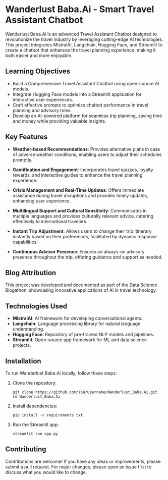 
# Wanderlust Baba.Ai - Smart Travel Assistant Chatbot

Wanderlust Baba.Ai is an advanced Travel Assistant Chatbot designed to revolutionize the travel industry by leveraging cutting-edge AI technologies. This project integrates MistralAI, Langchain, Hugging Face, and Streamlit to create a chatbot that enhances the travel planning experience, making it both easier and more enjoyable.

## Learning Objectives

- Build a Comprehensive Travel Assistant Chatbot using open-source AI models.
- Integrate Hugging Face models into a Streamlit application for interactive user experiences.
- Craft effective prompts to optimize chatbot performance in travel planning and advisory roles.
- Develop an AI-powered platform for seamless trip planning, saving time and money while providing valuable insights.

## Key Features

- **Weather-based Recommendations**: Provides alternative plans in case of adverse weather conditions, enabling users to adjust their schedules promptly.
  
- **Gamification and Engagement**: Incorporates travel quizzes, loyalty rewards, and interactive guides to enhance the travel planning experience.
  
- **Crisis Management and Real-Time Updates**: Offers immediate assistance during travel disruptions and provides timely updates, enhancing user experience.
  
- **Multilingual Support and Cultural Sensitivity**: Communicates in multiple languages and provides culturally relevant advice, catering effectively to international travelers.
  
- **Instant Trip Adjustment**: Allows users to change their trip itinerary instantly based on their preferences, facilitated by dynamic response capabilities.
  
- **Continuous Advisor Presence**: Ensures an always-on advisory presence throughout the trip, offering guidance and support as needed.

## Blog Attribution

This project was developed and documented as part of the Data Science Blogathon, showcasing innovative applications of AI in travel technology.

## Technologies Used

- **MistralAI**: AI framework for developing conversational agents.
- **Langchain**: Language processing library for natural language understanding.
- **Hugging Face**: Repository of pre-trained NLP models and pipelines.
- **Streamlit**: Open-source app framework for ML and data science projects.

## Installation

To run Wanderlust Baba.Ai locally, follow these steps:

1. Clone the repository:

   ```
   git clone https://github.com/YourUsername/Wanderlust_Baba.Ai.git
   cd Wanderlust_Baba.Ai
   ```

2. Install dependencies:

   ```
   pip install -r requirements.txt
   ```

3. Run the Streamlit app:

   ```
   streamlit run app.py
   ```

## Contributing

Contributions are welcome! If you have any ideas or improvements, please submit a pull request. For major changes, please open an issue first to discuss what you would like to change.

